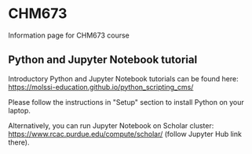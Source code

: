 # CHM673
Information page for CHM673 course

## Python and Jupyter Notebook tutorial
Introductory Python and Jupyter Notebook tutorials can be found here:
https://molssi-education.github.io/python_scripting_cms/

Please follow the instructions in "Setup" section to install Python on your laptop. 

Alternatively, you can run Jupyter Notebook on Scholar cluster: https://www.rcac.purdue.edu/compute/scholar/ (follow Jupyter Hub link there). 
